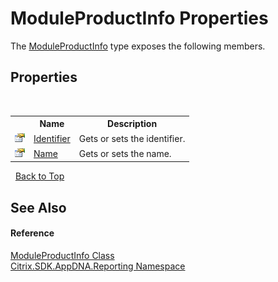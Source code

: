 # ModuleProductInfo Properties
 

The <a href="b13a605e-69dd-73fb-8d90-723aa0d2801c">ModuleProductInfo</a> type exposes the following members.


## Properties
&nbsp;<table><tr><th></th><th>Name</th><th>Description</th></tr><tr><td>![Public property](media/pubproperty.gif "Public property")</td><td><a href="97b8cd2f-6d2c-04dc-2fa8-703704c7aa4c">Identifier</a></td><td>
Gets or sets the identifier.</td></tr><tr><td>![Public property](media/pubproperty.gif "Public property")</td><td><a href="8b38244c-0dc4-be22-861d-d430a04e79a8">Name</a></td><td>
Gets or sets the name.</td></tr></table>&nbsp;
<a href="#moduleproductinfo-properties">Back to Top</a>

## See Also


#### Reference
<a href="b13a605e-69dd-73fb-8d90-723aa0d2801c">ModuleProductInfo Class</a><br /><a href="5a349796-1e47-290a-6953-6ce2117c7cbc">Citrix.SDK.AppDNA.Reporting Namespace</a><br />